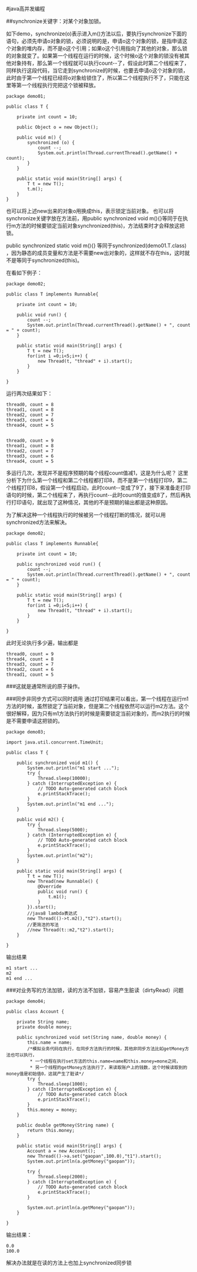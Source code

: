 #java高并发编程

##synchronize关键字：对某个对象加锁。

如下demo，synchronize(o)表示进入m()方法以后，要执行synchronize下面的语句，必须先申请o对象的锁，必须说明的是，申请o这个对象的锁，是指申请这个对象的堆内存，而不是o这个引用；如果o这个引用指向了其他的对象，那么锁的对象就变了。如果第一个线程在运行的时候，这个时候o这个对象的锁没有被其他对象持有，那么第一个线程就可以执行count--了，假设此时第二个线程来了，同样执行这段代码，当它走到synchronize的时候，也要去申请o这个对象的锁，此时由于第一个线程已经将o对象给锁住了，所以第二个线程执行不了，只能在这里等第一个线程执行完把这个锁被释放。

    package demo01;
    
    public class T {
    	
    	private int count = 10;
    	
    	public Object o = new Object();
    	
    	public void m() {
    		synchronized (o) {
    			count --;
    			System.out.println(Thread.currentThread().getName() + count);
    		}
    	}
    
    	public static void main(String[] args) {
    		T t = new T();
    		t.m();
    	}
    }


也可以将上述new出来的对象o用换成this，表示锁定当前对象。
也可以将synchronize关键字放在方法前，用public synchronized void m(){}等同于在执行m方法的时候要锁定当前对象synchronized(this)，方法结束时才会释放这把锁。

public synchronized static void m(){} 等同于synchronized(demo01.T.class)	，因为静态的成员变量和方法是不需要new出对象的，这样就不存在this，这时就不是等同于synchronized(this)。


在看如下例子：

    package demo02;
    
    public class T implements Runnable{
    	
    	private int count = 10;
    	
    	public void run() {
    		count --;
    		System.out.println(Thread.currentThread().getName() + ", count = " + count);
    	}
    
    	public static void main(String[] args) {
    		T t = new T();
    		for(int i =0;i<5;i++) {
    			new Thread(t, "thread" + i).start();
    		}
    	}
    
    }
    
运行两次结果如下：
    
    thread0, count = 8
    thread1, count = 8
    thread2, count = 7
    thread3, count = 6
    thread4, count = 5
    

    thread0, count = 9
    thread1, count = 8
    thread2, count = 7
    thread3, count = 6
    thread4, count = 5

多运行几次，发现并不是程序预期的每个线程count值减1，这是为什么呢？
这里分析下为什么第一个线程和第二个线程都打印8，而不是第一个线程打印9，第二个线程打印8，假设第一个线程启动，此时count--变成了9了，接下来准备走打印语句的时候，第二个线程来了，再执行count--此时count的值变成8了，然后再执行打印语句，就出现了这种情况，其他的不是预期的输出都是这种原因。

为了解决这种一个线程执行的时候被另一个线程打断的情况，就可以用synchronized方法来解决。

    package demo02;
    
    public class T implements Runnable{
    	
    	private int count = 10;
    	
    	public synchronized void run() {
    		count --;
    		System.out.println(Thread.currentThread().getName() + ", count = " + count);
    	}
    
    	public static void main(String[] args) {
    		T t = new T();
    		for(int i =0;i<5;i++) {
    			new Thread(t, "thread" + i).start();
    		}
    	}
    
    }
    
此时无论执行多少遍，输出都是
    
    thread0, count = 9
    thread4, count = 8
    thread3, count = 7
    thread2, count = 6
    thread1, count = 5

###这就是通常所说的原子操作。

###同步非同步方式可以同时调用
通过打印结果可以看出，第一个线程在运行m1方法的时候，虽然锁定了当前对象，但是第二个线程依然可以运行m2方法。这个很好解释，因为只有m1方法执行的时候是需要锁定当前对象的，而m2执行的时候是不需要申请这把锁的。


    package demo03;
    
    import java.util.concurrent.TimeUnit;
    
    public class T {
    	
    	public synchronized void m1() {
    		System.out.println("m1 start ...");
    		try {
    			Thread.sleep(10000);
    		} catch (InterruptedException e) {
    			// TODO Auto-generated catch block
    			e.printStackTrace();
    		}
    		System.out.println("m1 end ...");
    	}
    	
    	public void m2() {
    		try {
    			Thread.sleep(5000);
    		} catch (InterruptedException e) {
    			// TODO Auto-generated catch block
    			e.printStackTrace();
    		}
    		System.out.println("m2");
    	}
    
    	public static void main(String[] args) {
    		T t = new T();
    		new Thread(new Runnable() {
    			@Override
    			public void run() {
    				t.m1();
    			}	
    		}).start();
    		//java8 lambda表达式
    		new Thread(()->t.m2(),"t2").start();
		    //更简洁的写法
		    //new Thread(t::m2,"t2").start();
    	}
    
    }

输出结果

    m1 start ...
    m2
    m1 end ...


###对业务写的方法加锁，读的方法不加锁，容易产生脏读（dirtyRead）问题

    package demo04;
    
    public class Account {
    	
    	private String name;
    	private double money;
    	
    	public synchronized void set(String name, double money) {
    		this.name = name;
    		/*模拟业务代码在执行，在同步方法执行的时候，其他非同步方法比如getMoney方法也可以执行，
    		 * 一个线程在执行set方法的this.name=name和this.money=mone之间，
    		 * 另一个线程的getMoney方法执行了，来读取账户上的钱数，这个时候读取到的money值是初始值0，这就产生了脏读*/
    		try {
    			Thread.sleep(1000);
    		} catch (InterruptedException e) {
    			// TODO Auto-generated catch block
    			e.printStackTrace();
    		}
    		this.money = money;
    	}
    
    	public double getMoney(String name) {
    		return this.money;
    	}
    	
    	public static void main(String[] args) {
    		Account a = new Account();
    		new Thread(()->a.set("gaopan",100.0),"t1").start();
    		System.out.println(a.getMoney("gaopan"));
    		
    		try {
    			Thread.sleep(2000);
    		} catch (InterruptedException e) {
    			// TODO Auto-generated catch block
    			e.printStackTrace();
    		}
    		
    		System.out.println(a.getMoney("gaopan"));
    	}
    
    }


输出结果：

    0.0
    100.0

解决办法就是在读的方法上也加上synchronized同步锁
